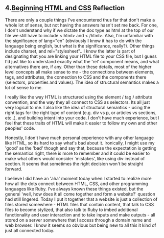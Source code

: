 ## 4.[Beginning HTML and CSS](4_beginning_HTML_CSS/readme.mc) Reflection


There are only a couple things I've encountered thus far that don't make a whole lot of sense, but not having the answers hasn't set me back.  For one, I don't understand why if we dictate the doc type as html at the top of our file we still have to include < html> and < /html>.  Also, I'm unfamiliar with the significance of lang="en" (obviously I know it has to do with the language being english, but what is the significance, really?).  Other things include charset, and rel="stylesheet".. I know the latter is part of designating that you are linking your HTML file to your CSS file, but I guess I'd just like to understand exactly what the 'rel' component means, and what alternatives there are, if any.  Other than these details, most of the higher level concepts all make sense to me - the connections between elements, tags, and attributes, the connection to CSS and the components there (selectors, properties and values).  The idea of structural semantics makes a lot of sense to me.

I really like the way HTML is structured using the element / tag / attribute convention, and the way they all connect to CSS as selectors.  Its all just very logical to me.  I also like the idea of structural semantics - using the right tags for the right type of content (e.g. div vs p, or articles vs sections, etc..), and building intent into your code.  I don't have much experience, but I feel that these traits of HTML will make it easier to follow my own and other peoples' code.  

Honestly, I don't have much personal experience with any other language like HTML, so its hard to say what's bad about it.  Ironically, I might use my 'good' as the 'bad' though and say that, because the expectation is getting the semantics right, there is more to remember and it could be easier to make what others would consider 'mistakes', like using div instead of section.  It seems that sometimes the right decision won't be straight forward.

I believe I did have an 'aha' moment today when I started to realize more how all the dots connect between HTML, CSS, and other programming languages like Ruby.  I've always known these things existed, but the general 'well, how does it all come together and form a website?' question had still lingered.  Today I put it together that a website is just a collection of files stored somewhere - HTML files that contain content, that talk to CSS files to become stylized, that also talk to Ruby to imbed additional functionality and user interaction and to take inputs and make outputs - all stored on a server somewhere that I access through a domain name and web browser.  I know it seems so obvious but being new to all this it kind of just all connected today.
